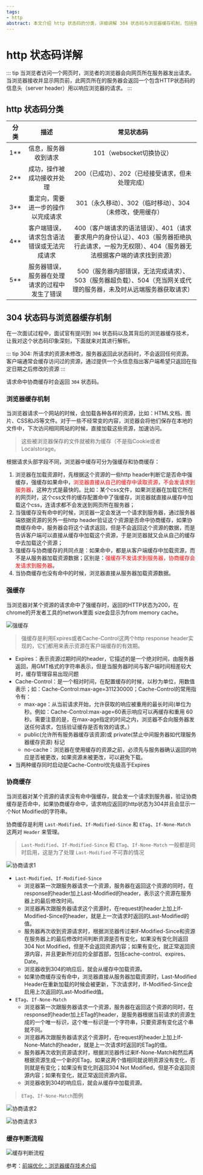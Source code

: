 ```yaml
---
tags:
- http
abstract: 本文介绍 http 状态码的分类，详细讲解 304 状态码与浏览器缓存机制，包括强缓存和协商缓存、缓存判断流程等。
---
```


# http 状态码详解

<TagGroup/>

::: tip
当浏览者访问一个网页时，浏览者的浏览器会向网页所在服务器发出请求。当浏览器接收并显示网页前，此网页所在的服务器会返回一个包含HTTP状态码的信息头（server header）用以响应浏览器的请求。
:::

## http 状态码分类

| 分类     | 描述                                        | 常见状态码                                 |
|:--------:|:------------------------------------------:|:------------------------------------------:|
| 1**      | 信息，服务器收到请求                         | 101（websocket切换协议）                    |
| 2**      | 成功，操作被成功接收并处理                   | 200（已成功）、202（已经接受请求，但未处理完成）   |
| 3**      | 重定向，需要进一步的操作以完成请求            | 301（永久移动）、302（临时移动）、304（未修改，使用缓存） |
| 4**      | 客户端错误，请求包含语法错误或无法完成请求     | 400（客户端请求的语法错误）、401（请求要求用户的身份认证）、403（服务器拒绝执行此请求，一般为无权限）、404（服务器无法根据客户端的请求找到资源） |
| 5**      | 服务器错误，服务器在处理请求的过程中发生了错误 | 500（服务器内部错误，无法完成请求）、503（服务器超负载）、504（充当网关或代理的服务器，未及时从远端服务器获取请求） |

## 304 状态码与浏览器缓存机制

在一次面试过程中，面试官有提问到 `304` 状态码以及其背后的浏览器缓存技术，让我对这个状态码印象深刻，下面就来对其进行解析。

::: tip
304: 所请求的资源未修改，服务器返回此状态码时，不会返回任何资源。客户端通常会缓存访问过的资源，通过提供一个头信息指出客户端希望只返回在指定日期之后修改的资源
:::

请求命中协商缓存时会返回 `304` 状态码。

### 浏览器缓存机制

当浏览器请求一个网站的时候，会加载各种各样的资源，比如：HTML文档、图片、CSS和JS等文件。对于一些不经常变的内容，浏览器会将他们保存在本地的文件中，下次访问相同网站的时候，直接加载这些资源，加速访问。

> 这些被浏览器保存的文件就被称为缓存（不是指Cookie或者Localstorage。

根据请求头部字段不同，浏览器中缓存可分为强缓存和协商缓存：
1. 浏览器在加载资源时，先根据这个资源的一些http header判断它是否命中强缓存，强缓存如果命中，<span style="color:red;">浏览器直接从自己的缓存中读取资源，不会发请求到服务器</span>，这种方式是最快的。比如：某个css文件，如果浏览器在加载它所在的网页时，这个css文件的缓存配置命中了强缓存，浏览器就直接从缓存中加载这个css，连请求都不会发送到网页所在服务器；
2. 当强缓存没有命中的时候，浏览器一定会发送一个请求到服务器，通过服务器端依据资源的另外一些http header验证这个资源是否命中协商缓存，如果协商缓存命中，服务器会将这个请求返回，但是不会返回这个资源的数据，而是告诉客户端可以直接从缓存中加载这个资源，于是浏览器就又会从自己的缓存中去加载这个资源；
3. 强缓存与协商缓存的共同点是：如果命中，都是从客户端缓存中加载资源，而不是从服务器加载资源数据；区别是：<span style="color:red;">强缓存不发请求到服务器，协商缓存会发请求到服务器</span>。
4. 当协商缓存也没有命中的时候，浏览器直接从服务器加载资源数据。

### 强缓存

当浏览器对某个资源的请求命中了强缓存时，返回的HTTP状态为200，在chrome的开发者工具的network里面 size会显示为from memory cache。

![强缓存](./img/code_cache_1.png)

>强缓存是利用Expires或者Cache-Control这两个http response header实现的，它们都用来表示资源在客户端缓存的有效期。

- Expires：表示资源过期时间的header，它描述的是一个绝对时间，由服务器返回，用GMT格式的字符串表示，但是当服务器时间与客户端时间相差较大时，缓存管理容易出现问题
- Cache-Control：是一个相对时间，在配置缓存的时候，以秒为单位，用数值表示；如：Cache-Control:max-age=311230000；Cache-Control的常用指令有：
    - max-age：从当前请求开始，允许获取的响应被重用的最长时间(单位为秒。例如：Cache-Control:max-age=60表示响应可以再缓存和重用 60 秒。需要注意的是，在max-age指定的时间之内，浏览器不会向服务器发送任何请求，包括验证缓存是否有效的请求。）
    - public(允许所有服务器缓存该资源)或 private(禁止中间服务器如代理服务器缓存资源) 标记
    - no-cache：浏览器在使用缓存的资源之前，必须先与服务器确认返回的响应是否被更改，如果资源未被更改，可以避免下载。
- 当两种缓存同时启动是Cache-Control优先级高于Expires

### 协商缓存

当浏览器对某个资源的请求没有命中强缓存，就会发一个请求到服务器，验证协商缓存是否命中，如果协商缓存命中，请求响应返回的http状态为304并且会显示一个Not Modified的字符串。

协商缓存是利用 `Last-Modified`、`If-Modified-Since` 和 `ETag`、`If-None-Match` 这两对 `Header` 来管理。
> `Last-Modified`、`If-Modified-Since` 和 `ETag`、`If-None-Match` 一般都是同时启用，这是为了处理 `Last-Modified` 不可靠的情况

![协商请求1](./img/code_eg.png)

- `Last-Modified`、`If-Modified-Since`
    - 浏览器第一次跟服务器请求一个资源，服务器在返回这个资源的同时，在response的header加上Last-Modified的header，表示这个资源在服务器上的最后修改时间。
    - 浏览器再次跟服务器请求这个资源时，在request的header上加上If-Modified-Since的header，就是上一次请求时返回的Last-Modified的值。
    - 服务器再次收到资源请求时，根据浏览器传过来If-Modified-Since和资源在服务器上的最后修改时间判断资源是否有变化，如果没有变化则返回304 Not Modified，但是不会返回资源内容；如果有变化，就正常返回资源内容，并且更新所对应的全部首部，包括cache-control、expires、Date。
    - 浏览器收到304的响应后，就会从缓存中加载资源。
    - 如果协商缓存没有命中，浏览器直接从服务器加载资源时，Last-Modified Header在重新加载的时候会被更新，下次请求时，If-Modified-Since会启用上次返回的Last-Modified值。
- `ETag`、`If-None-Match`
    - 浏览器第一次跟服务器请求一个资源，服务器在返回这个资源的同时，在response的header加上ETag的header，是服务器根据当前请求的资源生成的一个唯一标识，这个唯一标识是一个字符串，只要资源有变化这个串就不同。
    - 浏览器再次跟服务器请求这个资源时，在request的header上加上If-None-Match的header，就是上一次请求时返回的ETag的值。
    - 服务器再次收到资源请求时，根据浏览器传过来If-None-Match和然后再根据资源生成一个新的ETag，如果这两个值相同就说明资源没有变化，否则就是有变化；如果没有变化则返回304 Not Modified，但是不会返回资源内容；如果有变化，就正常返回资源内容。
    - 浏览器收到304的响应后，就会从缓存中加载资源。
> `ETag`、`If-None-Match`图例

![协商请求2](./img/code_200.png)

![协商请求3](./img/code_304.png)

### 缓存判断流程

![缓存判断流程](./img/code_cache_2.png)

参考：[前端优化：浏览器缓存技术介绍](https://juejin.im/post/5b9346dcf265da0aac6fbe57)

<Gitalk/>